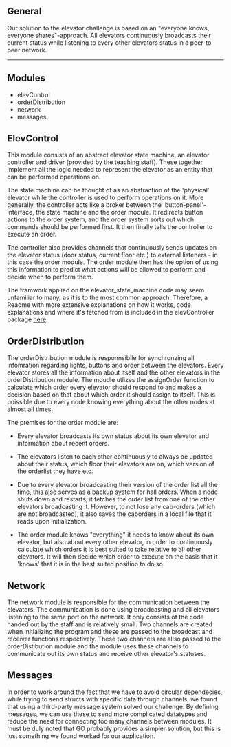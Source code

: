 ## General

Our solution to the elevator challenge is based on an "everyone knows, everyone shares"-approach. All elevators continuously broadcasts their current status while listening to every other elevators status in a peer-to-peer network. 


*** 

## Modules 

- elevControl
- orderDistribution
- network
- messages

## ElevControl

This module consists of an abstract elevator state machine, an elevator controller and driver (provided by the teaching staff). These together implement all the logic needed to represent the elevator as an entity that can be performed operations on. 

The state machine can be thought of as an abstraction of the 'physical' elevator while the controller is used to perform operations on it. More generally, the controller acts like a broker between the 'button-panel'-interface, the state machine and the order module. It redirects button actions to the order system, and the order system sorts out which commands should be performed first. It then finally tells the controller to execute an order.

The controller also provides channels that continuously sends updates on the elevator status (door status, current floor etc.) to external listeners - in this case the order module. The order module then has the option of using this information to predict what actions will be allowed to perform and decide when to perform them.

The framwork applied on the elevator_state_machine code may seem unfamiliar to many, as it is to the most common approach. Therefore, a Readme with more extensive explanations on how it works, code explanations and where it's fetched from is included in the elevController package [here](./Project/elevController/Readme.md).

## OrderDistribution

The orderDistribution module is responnsibile for synchronzing all infomration regarding lights, buttons and order between the elevators. Every elevator stores all the information about itself and the other elevators in the orderDistribution module. The moudle utlizes the assignOrder function to calculate which order every elevator should respond to and makes a decision based on that about which order it should assign to itself. This is poissible due to every node knowing everything about the other nodes at almost all times. 

The premises for the order module are:

- Every elevator broadcasts its own status about its own elevator and information about recent orders. 

- The elevators listen to each other continuously to always be updated about their status, which floor their elevators are on, which version of the orderlist they have etc. 

- Due to every elevator broadcasting their version of the order list all the time, this also serves as a backup system for hall orders. When a node shuts down and restarts, it fetches the order list from one of the other elevators broadcasting it. However, to not lose any cab-orders (which are not broadcasted), it also saves the caborders in a local file that it reads upon initialization. 

- The order module knows "everything" it needs to know about its own elevator, but also about every other elevator, in order to continuously calculate which orders it is best suited to take relative to all other elevators. It will then decide which order to execute on the basis that it 'knows' that it is in the best suited position to do so.  

## Network
The network module is responsible for the communication between the elevators. The communication is done using broadcasting and all elevators listening to the same port on the network. It only consists of the code handed out by the staff and is relatively small. Two channels are created when initializing the program and these are passed to the broadcast and receiver functions respectively. These two channels are allso passed to the orderDistibution module and the module uses these channels to communicate out its own status and receive other elevator's statuses.


## Messages

In order to work around the fact that we have to avoid circular dependecies, while trying to send structs with specific data through channels, we found that using a third-party message system solved our challenge. By defining messages, we can use these to send more complicated datatypes and reduce the need for connecting too many channels between modules. It must be duly noted that GO probably provides a simpler solution, but this is just something we found worked for our application. 
